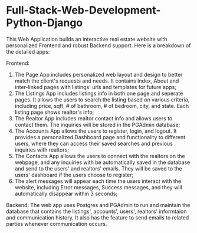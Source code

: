 # Full-Stack-Web-Development-Python-Django

This Web Application builds an interactive real estate website with personalized Frontend and robust Backend support. Here is a breakdown of the detailed apps: 

Frontend: 
1. The Page App includes personalized web layout and design to better match the client's requests and needs. It contains Index, About and inter-linked pages with listings' urls and templates for future apps; 
2. The Listings App includes listings info in both one page and seperate pages. It allows the users to search the listing based on various criteria, including price, sqft, # of bathroom, # of bedroom, city, and state. Each listing page shows realtor's info; 
3. The Realtor App includes realtor contact info and allows users to contact them. The inquiries will be stored in the PGAdmin database; 
4. The Accounts App allows the users to register, login, and logout. It provides a personalized Dashboard page and functionality to different users, where they can access their saved searches and previous inquiries with realtors; 
5. The Contacts App allows the users to connect with the realtors on the webpage, and any inquiries with be automatically saved in the database and send to the users' and realtors' emails. They will be saved to the users' dashboard if the users choose to register; 
6. The alert messages will appear each time the users interact with the website, including Error messages, Success messages, and they will automatically disappear within 3 seconds; 

Backend: 
The web app uses Postgres and PGAdmin to run and maintain the database that contains the listings', accounts', users', realtors' informtaion and communication history. It also has the feature to send emails to related parties whenever communication occurs.
